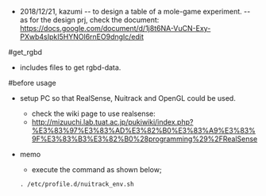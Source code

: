 - 2018/12/21, kazumi
-- to design a table of a mole-game experiment.
-- as for the design prj, check the document: https://docs.google.com/document/d/1j8t6NA-VuCN-Exy-PXwb4sIpkI5HYNOl6rnEO9dngIc/edit

#get_rgbd
- includes files to get rgbd-data.

#before usage
- setup PC so that RealSense, Nuitrack and OpenGL could be used.

  - check the wiki page to use realsense: 
  - http://mizuuchi.lab.tuat.ac.jp/pukiwiki/index.php?%E3%83%97%E3%83%AD%E3%82%B0%E3%83%A9%E3%83%9F%E3%83%B3%E3%82%B0%28programming%29%2FRealSense

- memo

  - execute the command as shown below;

  `. /etc/profile.d/nuitrack_env.sh`


